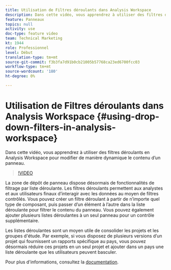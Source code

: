 ```yaml
---
title: Utilisation de Filtres déroulants dans Analysis Workspace
description: Dans cette vidéo, vous apprendrez à utiliser des filtres déroulants en Analysis Workspace pour modifier de manière dynamique le contenu d’un panneau.
feature: Panneaux
topics: null
activity: use
doc-type: feature video
team: Technical Marketing
kt: 1944
role: Professionnel
level: Début
translation-type: tm+mt
source-git-commit: f3b3fa7d91b0cb21005b57768ca23ed6700fcc03
workflow-type: tm+mt
source-wordcount: '180'
ht-degree: 0%

---
```



# Utilisation de Filtres déroulants dans Analysis Workspace {#using-drop-down-filters-in-analysis-workspace}

Dans cette vidéo, vous apprendrez à utiliser des filtres déroulants en Analysis Workspace pour modifier de manière dynamique le contenu d’un panneau.

>[!VIDEO](https://video.tv.adobe.com/v/23877/?quality=12)

La zone de dépôt de panneau dispose désormais de fonctionnalités de filtrage par liste déroulante. Les filtres déroulants permettent aux analystes et aux utilisateurs finaux d’interagir avec les données au moyen de filtres contrôlés. Vous pouvez créer un filtre déroulant à partir de n’importe quel type de composant, puis passer d’un élément à l’autre dans la liste déroulante pour filtrer le contenu du panneau. Vous pouvez également ajouter plusieurs listes déroulantes à un seul panneau pour un contrôle supplémentaire.

Les listes déroulantes sont un moyen utile de consolider les projets et les groupes d&#39;étude. Par exemple, si vous disposez de plusieurs versions d’un projet qui fournissent un rapports spécifique au pays, vous pouvez désormais réduire ces projets en un seul projet et ajouter dans un pays une liste déroulante que les utilisateurs peuvent basculer.

Pour plus d&#39;informations, consultez la [documentation](https://marketing.adobe.com/resources/help/en_US/analytics/analysis-workspace/panels.html).
